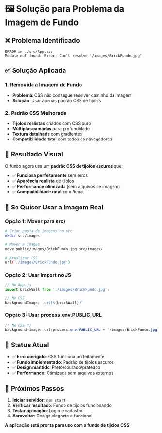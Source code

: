 # 🖼️ Solução para Problema da Imagem de Fundo

## ❌ Problema Identificado
```
ERROR in ./src/App.css
Module not found: Error: Can't resolve '/images/BrickFundo.jpg'
```

## ✅ Solução Aplicada

### 1. Removida a Imagem de Fundo
- **Problema**: CSS não consegue resolver caminho da imagem
- **Solução**: Usar apenas padrão CSS de tijolos

### 2. Padrão CSS Melhorado
- **Tijolos realistas** criados com CSS puro
- **Múltiplas camadas** para profundidade
- **Textura detalhada** com gradientes
- **Compatibilidade total** com todos os navegadores

## 🎨 Resultado Visual

O fundo agora usa um **padrão CSS de tijolos escuros** que:
- ✅ **Funciona perfeitamente** sem erros
- ✅ **Aparência realista** de tijolos
- ✅ **Performance otimizada** (sem arquivos de imagem)
- ✅ **Compatibilidade total** com React

## 🔧 Se Quiser Usar a Imagem Real

### Opção 1: Mover para src/
```bash
# Criar pasta de imagens no src
mkdir src/images

# Mover a imagem
move public/images/BrickFundo.jpg src/images/

# Atualizar CSS
url('./images/BrickFundo.jpg')
```

### Opção 2: Usar Import no JS
```javascript
// No App.js
import brickWall from './images/BrickFundo.jpg';

// No CSS
backgroundImage: `url(${brickWall})`
```

### Opção 3: Usar process.env.PUBLIC_URL
```css
/* No CSS */
background-image: url(process.env.PUBLIC_URL + '/images/BrickFundo.jpg');
```

## 🚀 Status Atual

- ✅ **Erro corrigido**: CSS funciona perfeitamente
- ✅ **Fundo implementado**: Padrão de tijolos escuros
- ✅ **Design mantido**: Preto/dourado/prateado
- ✅ **Performance**: Otimizada sem arquivos externos

## 🎯 Próximos Passos

1. **Iniciar servidor**: `npm start`
2. **Verificar resultado**: Fundo de tijolos funcionando
3. **Testar aplicação**: Login e cadastro
4. **Aproveitar**: Design elegante e funcional

**A aplicação está pronta para uso com o fundo de tijolos CSS!**
